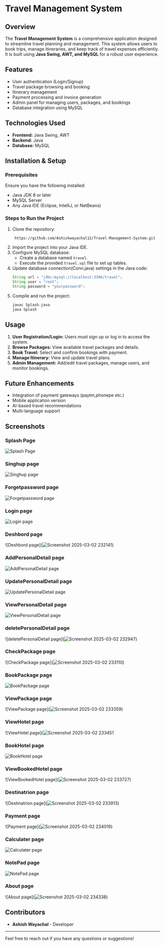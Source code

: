 # Travel Management System

## Overview
The **Travel Management System** is a comprehensive application designed to streamline travel planning and management. This system allows users to book trips, manage itineraries, and keep track of travel expenses efficiently. It is built using **Java Swing, AWT, and MySQL** for a robust user experience.

## Features
- User authentication (Login/Signup)
- Travel package browsing and booking
- Itinerary management
- Payment processing and invoice generation
- Admin panel for managing users, packages, and bookings
- Database integration using MySQL

## Technologies Used
- **Frontend:** Java Swing, AWT
- **Backend:** Java
- **Database:** MySQL

## Installation & Setup
### Prerequisites
Ensure you have the following installed:
- Java JDK 8 or later
- MySQL Server
- Any Java IDE (Eclipse, IntelliJ, or NetBeans)

### Steps to Run the Project
1. Clone the repository:
   ```sh
    https://github.com/Ashishwayachal12/Travel-Management-System.git
   ```
2. Import the project into your Java IDE.
3. Configure MySQL database:
   - Create a database named `travel`.
   - Execute the provided `travel.sql` file to set up tables.
4. Update database connection(Conn.java) settings in the Java code:
   ```java
   String url = "jdbc:mysql://localhost:3306/travel";
   String user = "root";
   String password = "yourpassword";
   ```
5. Compile and run the project:
   ```sh
   javac Splash.java
   java Splash
   ```

## Usage
1. **User Registration/Login:** Users must sign up or log in to access the system.
2. **Browse Packages:** View available travel packages and details.
3. **Book Travel:** Select and confirm bookings with payment.
4. **Manage Itinerary:** View and update travel plans.
5. **Admin Management:** Add/edit travel packages, manage users, and monitor bookings.

## Future Enhancements
- Integration of payment gateways (paytm,phonepe etc.)
- Mobile application version
- AI-based travel recommendations
- Multi-language support

## Screenshots

### Splash Page
![Splash Page](![image](https://github.com/user-attachments/assets/b0e342f6-d1b4-4260-a021-38115b7a4987))

### Singhup page
![ Singhup page](![image](https://github.com/user-attachments/assets/9b79d32f-aa63-4c41-aaff-0f0545094f1b))

### Forgetpassword page
![Forgetpassword page](![image](https://github.com/user-attachments/assets/85214b07-de0c-4e89-b1bc-f4e5550bba50))

### Login page
![Login page](![image](https://github.com/user-attachments/assets/85214b07-de0c-4e89-b1bc-f4e5550bba50))

### Deshbord page
![Deshbord page](![Screenshot 2025-03-02 232141](https://github.com/user-attachments/assets/d68f6551-acf0-471a-8135-8ae883b264c6))


### AddPersonalDetail page
![AddPersonalDetail page](![image](https://github.com/user-attachments/assets/880da32d-ea6a-44ac-ba13-92a39c1eddd9))

### UpdatePersonalDetail page
![UpdatePersonalDetail page](![image](https://github.com/user-attachments/assets/b46ae1eb-55b6-43d2-b186-b72abbc28a24))

### ViewPersonalDetail page
![ViewPersonalDetail page](![image](https://github.com/user-attachments/assets/d2e49ead-2da1-4576-8beb-008b4a7fd454))

### deletePersonalDetail page
![deletePersonalDetail page](![Screenshot 2025-03-02 232947](https://github.com/user-attachments/assets/71a1d2ab-b05e-4d30-a83b-e819b8863e71))

### CheckPackage page
![CheckPackage page](![Screenshot 2025-03-02 233110](https://github.com/user-attachments/assets/016854e0-347f-4057-a6ed-0a20e08eeb2f))

### BookPackage page
![BookPackage page](![image](https://github.com/user-attachments/assets/ae9ed87a-194f-4029-a3be-74d2ac6df898))

### ViewPackage page
![ViewPackage page](![Screenshot 2025-03-02 233359](https://github.com/user-attachments/assets/bde1516b-7ff0-4b8b-ba9a-7e5df4c22866))

### ViewHotel page
![ViewHotel page](![Screenshot 2025-03-02 233451](https://github.com/user-attachments/assets/1fcb3ddd-32da-4485-bbb1-010e7a8e6c53)

### BookHotel page
![BookHotel page](![image](https://github.com/user-attachments/assets/8d1911b7-7f7f-4d83-b1e1-e60392b9b75e))

### ViewBookedHotel page
![ViewBookedHotel page](![Screenshot 2025-03-02 233727](https://github.com/user-attachments/assets/2807f236-95c6-499d-8d32-2288b210cb1c))

### Destinatrion page
![Destinatrion page](![Screenshot 2025-03-02 233913](https://github.com/user-attachments/assets/d4216035-85fe-4434-a949-f8d04e50ea5f))

### Payment page
![Payment page](![Screenshot 2025-03-02 234019](https://github.com/user-attachments/assets/656974f6-19f2-4600-962a-fb0c4aef221d))

### Calculater page
![Calculater page](![image](https://github.com/user-attachments/assets/8614a08a-f8c7-41d1-ba37-1714aa0567eb))

### NotePad page
![NotePad page](![image](https://github.com/user-attachments/assets/cb21add6-0d82-453c-bc4e-e865b2be5d32))

### About page
![About page](![Screenshot 2025-03-02 234338](https://github.com/user-attachments/assets/44a945b5-5fc1-48c4-8afb-9c9af6f200f7))

 

## Contributors
- **Ashish Wayachal** - Developer


---
Feel free to reach out if you have any questions or suggestions!

